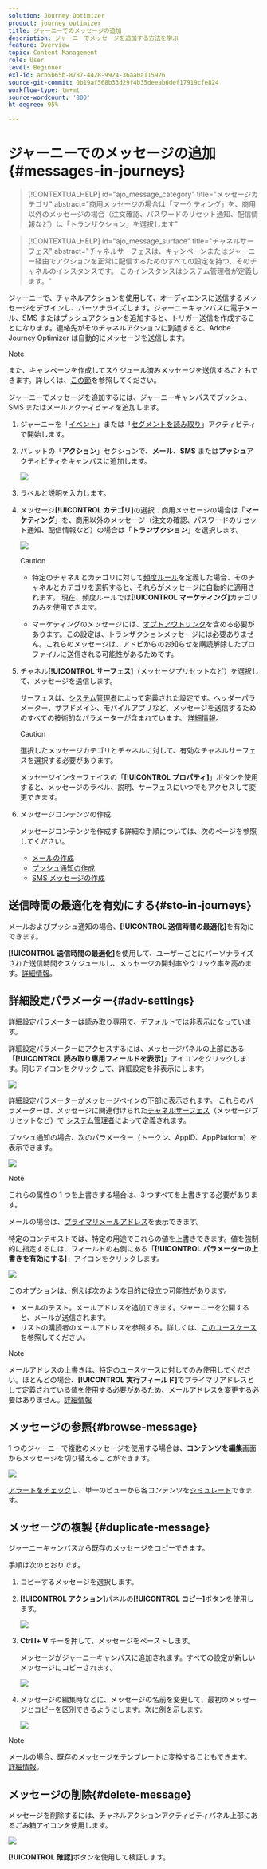 ```yaml
---
solution: Journey Optimizer
product: journey optimizer
title: ジャーニーでのメッセージの追加
description: ジャーニーでメッセージを追加する方法を学ぶ
feature: Overview
topic: Content Management
role: User
level: Beginner
exl-id: acb5b65b-8787-4428-9924-36aa0a115926
source-git-commit: 0b19af568b33d29f4b35deeab6def17919cfe824
workflow-type: tm+mt
source-wordcount: '800'
ht-degree: 95%

---
```


# ジャーニーでのメッセージの追加{#messages-in-journeys}

>[!CONTEXTUALHELP]
>id="ajo_message_category"
>title="メッセージカテゴリ"
>abstract="商用メッセージの場合は「マーケティング」を、商用以外のメッセージの場合（注文確認、パスワードのリセット通知、配信情報など）は「トランザクション」を選択します"

>[!CONTEXTUALHELP]
>id="ajo_message_surface"
>title="チャネルサーフェス"
>abstract="チャネルサーフェスは、キャンペーンまたはジャーニー経由でアクションを正常に配信するためのすべての設定を持つ、そのチャネルのインスタンスです。 このインスタンスはシステム管理者が定義します。"

ジャーニーで、チャネルアクションを使用して、オーディエンスに送信するメッセージをデザインし、パーソナライズします。ジャーニーキャンバスに電子メール、SMS またはプッシュアクションを追加すると、トリガー送信を作成することになります。連絡先がそのチャネルアクションに到達すると、Adobe Journey Optimizer は自動的にメッセージを送信します。


>[!NOTE]
>また、キャンペーンを作成してスケジュール済みメッセージを送信することもできます。詳しくは、[この節](../campaigns/get-started-with-campaigns.md)を参照してください。


ジャーニーでメッセージを追加するには、ジャーニーキャンバスでプッシュ、SMS またはメールアクティビティを追加します。

1. ジャーニーを「[イベント](../building-journeys/general-events.md)」または「[セグメントを読み取り](../building-journeys/read-segment.md)」アクティビティで開始します。

1. パレットの「**アクション**」セクションで、**メール**、**SMS** または&#x200B;**プッシュ**&#x200B;アクティビティをキャンバスに追加します。

   ![](assets/add-a-message.png)

1. ラベルと説明を入力します。

1. メッセージ&#x200B;**[!UICONTROL カテゴリ]**&#x200B;の選択：商用メッセージの場合は「**マーケティング**」を、商用以外のメッセージ（注文の確認、パスワードのリセット通知、配信情報など）の場合は「**トランザクション**」を選択します。

   ![](assets/inline-message-category.png)

   >[!CAUTION]
   >
   >* 特定のチャネルとカテゴリに対して[頻度ルール](../configuration/frequency-rules.md)を定義した場合、そのチャネルとカテゴリを選択すると、それらがメッセージに自動的に適用されます。 現在、頻度ルールでは&#x200B;**[!UICONTROL マーケティング]**&#x200B;カテゴリのみを使用できます。
   >
   >* マーケティングのメッセージには、[オプトアウトリンク](../privacy/opt-out.md#opt-out-management)を含める必要があります。この設定は、トランザクションメッセージには必要ありません。これらのメッセージは、アドビからのお知らせを購読解除したプロファイルに送信される可能性があるためです。


1. チャネル&#x200B;**[!UICONTROL サーフェス]**（メッセージプリセットなど）を選択して、メッセージを送信します。

   サーフェスは、[システム管理者](../start/path/administrator.md)によって定義された設定です。ヘッダーパラメーター、サブドメイン、モバイルアプリなど、メッセージを送信するためのすべての技術的なパラメーターが含まれています。 [詳細情報](../configuration/channel-surfaces.md)。

   >[!CAUTION]
   >
   >選択したメッセージカテゴリとチャネルに対して、有効なチャネルサーフェスを選択する必要があります。

   メッセージインターフェイスの「**[!UICONTROL プロパティ]**」ボタンを使用すると、メッセージのラベル、説明、サーフェスにいつでもアクセスして変更できます。

1. メッセージコンテンツの作成.

   メッセージコンテンツを作成する詳細な手順については、次のページを参照してください。

   * [メールの作成](create-email.md)
   * [プッシュ通知の作成](create-push.md)
   * [SMS メッセージの作成](create-sms.md)

## 送信時間の最適化を有効にする{#sto-in-journeys}

メールおよびプッシュ通知の場合、**[!UICONTROL 送信時間の最適化]**&#x200B;を有効にできます。

**[!UICONTROL 送信時間の最適化]**&#x200B;を使用して、ユーザーごとにパーソナライズされた送信時間をスケジュールし、メッセージの開封率やクリック率を高めます。[詳細情報](../messages/send-time-optimization.md)。

## 詳細設定パラメーター{#adv-settings}

詳細設定パラメーターは読み取り専用で、デフォルトでは非表示になっています。

詳細設定パラメーターにアクセスするには、メッセージパネルの上部にある「**[!UICONTROL 読み取り専用フィールドを表示]**」アイコンをクリックします。同じアイコンをクリックして、詳細設定を非表示にします。

![](assets/show-read-only.png)

詳細設定パラメーターがメッセージペインの下部に表示されます。 これらのパラメーターは、メッセージに関連付けられた[チャネルサーフェス](../configuration/channel-surfaces.md)（メッセージプリセットなど）で [システム管理者](../start/path/administrator.md)によって定義されます。

プッシュ通知の場合、次のパラメーター（トークン、AppID、AppPlatform）を表示できます。

![](assets/push-adv-parameters.png)

>[!NOTE]
>
>これらの属性の 1 つを上書きする場合は、3 つすべてを上書きする必要があります。

メールの場合は、[プライマリメールアドレス](../configuration/primary-email-addresses.md)を表示できます。

特定のコンテキストでは、特定の用途でこれらの値を上書きできます。値を強制的に指定するには、フィールドの右側にある「**[!UICONTROL パラメーターの上書きを有効にする]**」アイコンをクリックします。

![](assets/email-adv-parameters.png)

このオプションは、例えば次のような目的に役立つ可能性があります。

* メールのテスト。メールアドレスを追加できます。ジャーニーを公開すると、メールが送信されます。
* リストの購読者のメールアドレスを参照する。詳しくは、[このユースケース](../building-journeys/message-to-subscribers-uc.md)を参照してください。

>[!NOTE]
>
>メールアドレスの上書きは、特定のユースケースに対してのみ使用してください。ほとんどの場合、**[!UICONTROL 実行フィールド]**&#x200B;でプライマリアドレスとして定義されている値を使用する必要があるため、メールアドレスを変更する必要はありません。[詳細情報](../configuration/primary-email-addresses.md)

## メッセージの参照{#browse-message}

1 つのジャーニーで複数のメッセージを使用する場合は、**コンテンツを編集**&#x200B;画面からメッセージを切り替えることができます。

![](assets/inline-messages-multi-content.png)

[アラートをチェック](alerts.md)し、単一のビューから各コンテンツを[シミュレート](../design/preview.md)できます。

## メッセージの複製 {#duplicate-message}

ジャーニーキャンバスから既存のメッセージをコピーできます。

手順は次のとおりです。

1. コピーするメッセージを選択します。

1. **[!UICONTROL アクション]**&#x200B;パネルの&#x200B;**[!UICONTROL コピー]**&#x200B;ボタンを使用します。

   ![](assets/message-duplicate.png)

1. **Ctrl l+ V** キーを押して、メッセージをペーストします。

   メッセージがジャーニーキャンバスに追加されます。すべての設定が新しいメッセージにコピーされます。

   ![](assets/message-duplicated.png)

1. メッセージの編集時などに、メッセージの名前を変更して、最初のメッセージとコピーを区別できるようにします。次に例を示します。

   ![](assets/multi-message.png)


>[!NOTE]
>
>メールの場合、既存のメッセージをテンプレートに変換することもできます。 [詳細情報](../design/email-templates.md)。

## メッセージの削除{#delete-message}

メッセージを削除するには、チャネルアクションアクティビティパネル上部にあるごみ箱アイコンを使用します。

![](assets/delete-message.png)

**[!UICONTROL 確認]**&#x200B;ボタンを使用して検証します。
